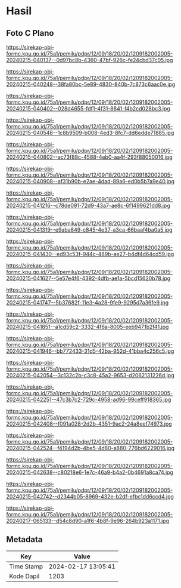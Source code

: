 # Hasil

## Foto C Plano

https://sirekap-obj-formc.kpu.go.id/75a1/pemilu/pdpr/12/09/18/20/02/1209182002005-20240215-040137--0d97bc8b-4360-47bf-926c-fe24cbd37c05.jpg

https://sirekap-obj-formc.kpu.go.id/75a1/pemilu/pdpr/12/09/18/20/02/1209182002005-20240215-040248--38fa80bc-5e89-4830-840b-7c873c6aac0e.jpg

https://sirekap-obj-formc.kpu.go.id/75a1/pemilu/pdpr/12/09/18/20/02/1209182002005-20240215-040402--028d4655-fdf1-4f31-8841-f4b2cd028bc3.jpg

https://sirekap-obj-formc.kpu.go.id/75a1/pemilu/pdpr/12/09/18/20/02/1209182002005-20240215-040548--1c8b9509-b008-4ed3-8fc7-dd6edde71885.jpg

https://sirekap-obj-formc.kpu.go.id/75a1/pemilu/pdpr/12/09/18/20/02/1209182002005-20240215-040802--ac73f88c-4588-4eb0-aa4f-293f88050016.jpg

https://sirekap-obj-formc.kpu.go.id/75a1/pemilu/pdpr/12/09/18/20/02/1209182002005-20240215-040908--af31b90b-e2ae-4dad-89a6-ed0b5b7a9e40.jpg

https://sirekap-obj-formc.kpu.go.id/75a1/pemilu/pdpr/12/09/18/20/02/1209182002005-20240215-041216--c78de091-72d9-43a7-ae8c-6f1499621dd8.jpg

https://sirekap-obj-formc.kpu.go.id/75a1/pemilu/pdpr/12/09/18/20/02/1209182002005-20240215-041319--e9aba849-c845-4e37-a3ca-66baaf4ba0a5.jpg

https://sirekap-obj-formc.kpu.go.id/75a1/pemilu/pdpr/12/09/18/20/02/1209182002005-20240215-041430--ed93c53f-944c-489b-ae27-b4df4d64cd59.jpg

https://sirekap-obj-formc.kpu.go.id/75a1/pemilu/pdpr/12/09/18/20/02/1209182002005-20240215-041627--5e57e4f6-4392-4dfb-ae1a-5bcd15620b78.jpg

https://sirekap-obj-formc.kpu.go.id/75a1/pemilu/pdpr/12/09/18/20/02/1209182002005-20240215-041747--5b37682f-11e3-4a28-9fe9-9295d7a36fe9.jpg

https://sirekap-obj-formc.kpu.go.id/75a1/pemilu/pdpr/12/09/18/20/02/1209182002005-20240215-041851--a1cd59c2-3332-4f6a-8005-eeb9471b2f41.jpg

https://sirekap-obj-formc.kpu.go.id/75a1/pemilu/pdpr/12/09/18/20/02/1209182002005-20240215-041946--bb772433-31d5-42ba-952d-41bba4c256c5.jpg

https://sirekap-obj-formc.kpu.go.id/75a1/pemilu/pdpr/12/09/18/20/02/1209182002005-20240215-042054--3c132c2b-c3c8-45a2-9653-d2062131226d.jpg

https://sirekap-obj-formc.kpu.go.id/75a1/pemilu/pdpr/12/09/18/20/02/1209182002005-20240215-042251--47c3b7c2-729c-4958-ad96-99ceff918365.jpg

https://sirekap-obj-formc.kpu.go.id/75a1/pemilu/pdpr/12/09/18/20/02/1209182002005-20240215-042408--f091a028-2d2b-4351-9ac2-24a8eef74973.jpg

https://sirekap-obj-formc.kpu.go.id/75a1/pemilu/pdpr/12/09/18/20/02/1209182002005-20240215-042524--f4194d2b-4be5-4d80-a880-776bd6229016.jpg

https://sirekap-obj-formc.kpu.go.id/75a1/pemilu/pdpr/12/09/18/20/02/1209182002005-20240215-042638--c80218e6-1e7c-46a9-b4a2-0b4691a8ca74.jpg

https://sirekap-obj-formc.kpu.go.id/75a1/pemilu/pdpr/12/09/18/20/02/1209182002005-20240215-042742--d2344b05-8969-432e-b2df-efbc1dd6ccd4.jpg

https://sirekap-obj-formc.kpu.go.id/75a1/pemilu/pdpr/12/09/18/20/02/1209182002005-20240217-065133--d54c8d90-a1f6-4b8f-9e96-264b923a1171.jpg


## Metadata

| Key        | Value               |
| ---------- | ------------------- |
| Time Stamp | 2024-02-17 13:05:41 |
| Kode Dapil | 1203                |



